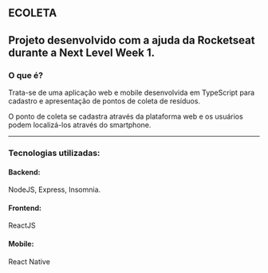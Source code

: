 ## ECOLETA

Projeto desenvolvido com a ajuda da __Rocketseat__ durante a Next Level Week 1. 
----

### O que é?

Trata-se de uma aplicação web e mobile desenvolvida em TypeScript para cadastro e apresentação de pontos de coleta de resíduos. 

O ponto de coleta se cadastra através da plataforma web e os usuários podem localizá-los através do smartphone.

----

### Tecnologias utilizadas: 
#### Backend:
NodeJS, Express, Insomnia.

#### Frontend: 
ReactJS

#### Mobile: 
React Native
